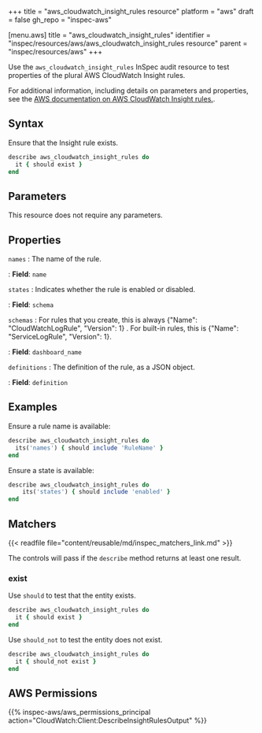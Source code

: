 +++
title = "aws_cloudwatch_insight_rules resource"
platform = "aws"
draft = false
gh_repo = "inspec-aws"

[menu.aws]
title = "aws_cloudwatch_insight_rules"
identifier = "inspec/resources/aws/aws_cloudwatch_insight_rules resource"
parent = "inspec/resources/aws"
+++

Use the `aws_cloudwatch_insight_rules` InSpec audit resource to test properties of the plural AWS CloudWatch Insight rules.

For additional information, including details on parameters and properties, see the [AWS documentation on AWS CloudWatch Insight rules.](https://docs.aws.amazon.com/AWSCloudFormation/latest/UserGuide/aws-resource-cloudwatch-insightrule.html).

## Syntax

Ensure that the Insight rule exists.

```ruby
describe aws_cloudwatch_insight_rules do
  it { should exist }
end
```

## Parameters

This resource does not require any parameters.

## Properties

`names`
: The name of the rule.

: **Field**: `name`

`states`
: Indicates whether the rule is enabled or disabled.

: **Field**: `schema`

`schemas`
: For rules that you create, this is always {"Name": "CloudWatchLogRule", "Version": 1} . For built-in rules, this is {"Name": "ServiceLogRule", "Version": 1}.

: **Field**: `dashboard_name`

`definitions`
: The definition of the rule, as a JSON object.

: **Field**: `definition`

## Examples

Ensure a rule name is available:

```ruby
describe aws_cloudwatch_insight_rules do
  its('names') { should include 'RuleName' }
end
```

Ensure a state is available:

```ruby
describe aws_cloudwatch_insight_rules do
    its('states') { should include 'enabled' }
end
```

## Matchers

{{< readfile file="content/reusable/md/inspec_matchers_link.md" >}}

The controls will pass if the `describe` method returns at least one result.

### exist

Use `should` to test that the entity exists.

```ruby
describe aws_cloudwatch_insight_rules do
  it { should exist }
end
```

Use `should_not` to test the entity does not exist.

```ruby
describe aws_cloudwatch_insight_rules do
  it { should_not exist }
end
```

## AWS Permissions

{{% inspec-aws/aws_permissions_principal action="CloudWatch:Client:DescribeInsightRulesOutput" %}}
